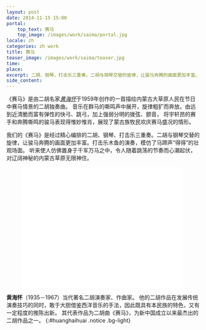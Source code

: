 ```yaml
---
layout: post
date: 2014-11-15 15:00
portal:
    top_text: 赛马
    top_image: /images/work/saima/portal.jpg
locale: zh
categories: zh work
title: 赛马
teaser_image: /images/work/saima/teaser.jpg
time:
place:
excerpt: 二胡、钢琴、打击乐三重奏。二胡与钢琴交替的旋律，让骏马奔腾的画面更加丰富。打击乐木鱼的演奏，模仿了马蹄声“得得”的壮观场面。
side_content:
---
```


《赛马》是由二胡名家[*黄海怀*](#huanghaihuai)于1959年创作的一首描绘内蒙古大草原人民在节日中赛马情景的二胡独奏曲。
音乐在群马的嘶鸣声中展开，旋律粗犷而奔放。由远到近清脆而富有弹性的快弓、跳弓，加上强弱分明的拨弦、颤音，
将宇轩昂的赛手和奔腾嘶鸣的骏马表现得惟妙惟肖，展现了蒙古族牧民欢庆赛马盛况的情形。

我们的《赛马》是经过精心编排的二胡、钢琴、打击乐三重奏。二胡与钢琴交替的旋律，让骏马奔腾的画面更加丰富。打击乐木鱼的演奏，模仿了马蹄声“得得”的壮观场面。
听来使人仿佛置身于千军万马之中，令人随着跳荡的节奏而心潮起伏， 对辽阔神秘的内蒙古草原无限神住。

<figure class="video-container">
    <iframe width="420" height="315" src="//www.youtube.com/embed/dAfxoyIcHaU" frameborder="0" allowfullscreen></iframe>
</figure>

<i class="icon-note icon-inline"></i><b>黄海怀</b>（1935－1967）当代著名二胡演奏家、作曲家。
他的二胡作品在发展传统演奏技巧的同时，敢于大胆借鉴西洋音乐的手法，因此既具有本民族的特色，又有一定程度的推陈出新。
其代表作品为二胡曲《赛马》，为新中国成立以来最杰出的二胡作品之一。
{:#huanghaihuai .notice .bg-light}

